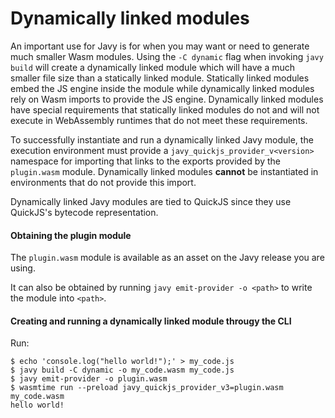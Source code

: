 # Dynamically linked modules

An important use for Javy is for when you may want or need to generate much
smaller Wasm modules. Using the `-C dynamic` flag when invoking `javy build` will create
a dynamically linked module which will have a much smaller file size than
a statically linked module. Statically linked modules embed the JS engine inside
the module while dynamically linked modules rely on Wasm imports to provide the
JS engine. Dynamically linked modules have special requirements that statically
linked modules do not and will not execute in WebAssembly runtimes that do not
meet these requirements.

To successfully instantiate and run a dynamically linked Javy module, the
execution environment must provide a `javy_quickjs_provider_v<version>` namespace for
importing that links to the exports provided by the `plugin.wasm`
module. Dynamically linked modules **cannot** be instantiated in environments
that do not provide this import.

Dynamically linked Javy modules are tied to QuickJS since they use QuickJS's
bytecode representation.


#### Obtaining the plugin module

The `plugin.wasm` module is available as an asset on the Javy
release you are using. 

It can also be obtained by running `javy emit-provider -o
<path>` to write the module into `<path>`.

#### Creating and running a dynamically linked module througy the CLI

Run:

```
$ echo 'console.log("hello world!");' > my_code.js
$ javy build -C dynamic -o my_code.wasm my_code.js
$ javy emit-provider -o plugin.wasm
$ wasmtime run --preload javy_quickjs_provider_v3=plugin.wasm my_code.wasm
hello world!
```
